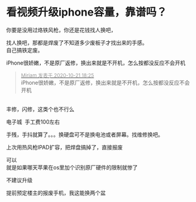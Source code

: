 # 看视频升级iphone容量，靠谱吗？


你要是没用过烙铁风枪，你还是花钱找人换吧，

找人换吧，那都是焊废了不知道多少废板子才找出来的手感。<br />
自己搞铁定废。

iPhone很娇嫩，不是原厂返修，换出来就是不开机，怎么按都没反应不会开机

<div class="quote"><blockquote><font size="2"><a href="https://www.hostloc.com/forum.php?mod=redirect&amp;goto=findpost&amp;pid=9332683&amp;ptid=756875" target="_blank"><font color="#999999">Miriam 发表于 2020-10-21 18:25</font></a></font><br />
iPhone很娇嫩，不是原厂返修，换出来就是不开机，怎么按都没反应不会开机</blockquote></div><br />
丰修，闪修，这类个也不行么

电子城&nbsp;&nbsp;手工费100左右 

手残，手抖就算了。。。换硬盘可不是换电池或者屏幕。找维修换吧。

上次用热风枪IPAD扩容，把焊盘搞掉了，直接报废<img src="static/image/smiley/default/lol.gif" smilieid="12" border="0" alt="" />

可以<br />
就是如果哪天苹果在os里加个识别原厂硬件的限制就惨了

不建议升级<img id="aimg_iEEvE" onclick="zoom(this, this.src, 0, 0, 0)" class="zoom" src="https://imgurl.mxdreamx.com/2020/10/20/TOIMG3555c1020074632N.png" onmouseover="img_onmouseoverfunc(this)" onload="thumbImg(this)" border="0" alt="" />

提前预定楼主的报废手机，我这能换两个盆
